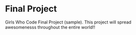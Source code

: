 # Final Project

Girls Who Code Final Project (sample). This project will spread awesomenesss
throughout the entire world!!
